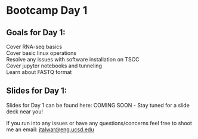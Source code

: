 # Bootcamp Day 1

## Goals for Day 1:
Cover RNA-seq basics<br>
Cover basic linux operations<br>
Resolve any issues with software installation on TSCC<br>
Cover jupyter notebooks and tunneling<br>
Learn about FASTQ format<br>

## Slides for Day 1:

Slides for Day 1 can be found here: COMING SOON - Stay tuned for a slide deck near you!

If you run into any issues or have any questions/concerns feel free to shoot me an email: jtalwar@eng.ucsd.edu